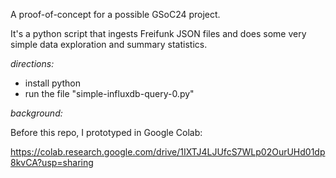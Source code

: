 A proof-of-concept for a possible GSoC24 project.

It's a python script that ingests Freifunk JSON files and does some very simple data exploration and summary statistics.

*directions:*

- install python
- run the file "simple-influxdb-query-0.py"

*background:*

Before this repo, I prototyped in Google Colab:

https://colab.research.google.com/drive/1IXTJ4LJUfcS7WLp02OurUHd01dp8kvCA?usp=sharing

